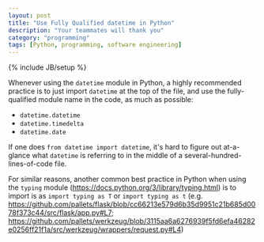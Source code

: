 ```yaml
---
layout: post
title: "Use Fully Qualified datetime in Python"
description: "Your teammates will thank you"
category: "programming"
tags: [Python, programming, software engineering]
---
```

{% include JB/setup %}

Whenever using the `datetime` module in Python, a highly recommended
practice is to just import `datetime` at the top of the file, and use
the fully-qualified module name in the code, as much as possible:

- `datetime.datetime`
- `datetime.timedelta`
- `datetime.date`

If one does `from datetime import datetime`, it's hard to figure out
at-a-glance  what `datetime` is referring to in the middle of a
several-hundred-lines-of-code file.

For similar reasons, another common best practice in Python when using
the `typing` module (https://docs.python.org/3/library/typing.html) is
to import is as `import typing as T` or `import typing as t`
(e.g. https://github.com/pallets/flask/blob/cc66213e579d6b35d9951c21b685d0078f373c44/src/flask/app.py#L7; https://github.com/pallets/werkzeug/blob/3115aa6a6276939f5fd6efa46282e0256ff21f1a/src/werkzeug/wrappers/request.py#L4)
